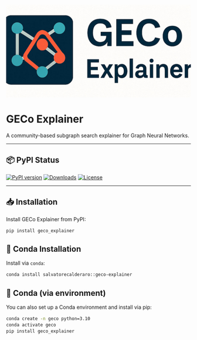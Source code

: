 ![GECo Logo](GECo_logo.jpg)

# GECo Explainer

A community-based subgraph search explainer for Graph Neural Networks.

---

## 📦 PyPI Status

[![PyPI version](https://img.shields.io/pypi/v/geco_explainer.svg)](https://pypi.org/project/geco_explainer/)
[![Downloads](https://pepy.tech/badge/geco_explainer)](https://pepy.tech/project/geco_explainer)
[![License](https://img.shields.io/pypi/l/geco_explainer.svg)](LICENSE.txt)

---

## 📥 Installation

Install GECo Explainer from PyPI:

```bash
pip install geco_explainer
```

## 🐍 Conda Installation

Install via `conda`:

```bash
conda install salvatorecalderaro::geco-explainer
```
## 🐍 Conda (via environment)

You can also set up a Conda environment and install via pip:

```bash
conda create -n geco python=3.10
conda activate geco
pip install geco_explainer
```
